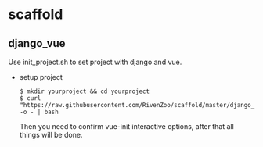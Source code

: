 # scaffold

## django_vue

Use init_project.sh to set project with django and vue.

* setup project

  ```
  $ mkdir yourproject && cd yourproject
  $ curl "https://raw.githubusercontent.com/RivenZoo/scaffold/master/django_vue/init_project.sh" -o - | bash
  ```
  Then you need to confirm vue-init interactive options, after that all things will be done.
